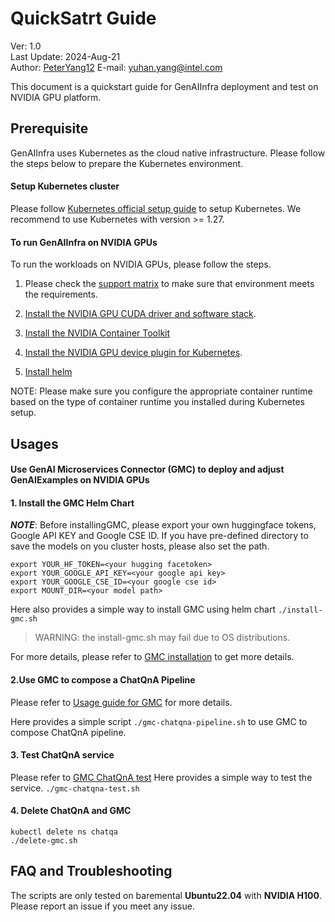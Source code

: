 # QuickSatrt Guide

Ver: 1.0  
Last Update: 2024-Aug-21  
Author: [PeterYang12](https://github.com/PeterYang12)
E-mail: yuhan.yang@intel.com

This document is a quickstart guide for GenAIInfra deployment and test on NVIDIA GPU platform.

## Prerequisite

GenAIInfra uses Kubernetes as the cloud native infrastructure. Please follow the steps below to prepare the Kubernetes environment.

#### Setup Kubernetes cluster

Please follow [Kubernetes official setup guide](https://github.com/opea-project/GenAIInfra?tab=readme-ov-file#setup-kubernetes-cluster) to setup Kubernetes. We recommend to use Kubernetes with version >= 1.27.

#### To run GenAIInfra on NVIDIA GPUs

To run the workloads on NVIDIA GPUs, please follow the steps.

1. Please check the [support matrix](https://docs.nvidia.com/ai-enterprise/latest/product-support-matrix/index.html) to make sure that environment meets the requirements.

2. [Install the NVIDIA GPU CUDA driver and software stack](https://developer.nvidia.com/cuda-downloads).

3. [Install the NVIDIA Container Toolkit](https://docs.nvidia.com/datacenter/cloud-native/container-toolkit/latest/install-guide.html)

4. [Install the NVIDIA GPU device plugin for Kubernetes](https://github.com/NVIDIA/k8s-device-plugin).
5. [Install helm](https://helm.sh/docs/intro/install/)

NOTE: Please make sure you configure the appropriate container runtime based on the type of container runtime you installed during Kubernetes setup.

## Usages

#### Use GenAI Microservices Connector (GMC) to deploy and adjust GenAIExamples on NVIDIA GPUs

#### 1. Install the GMC Helm Chart

**_NOTE_**: Before installingGMC, please export your own huggingface tokens, Google API KEY and Google CSE ID. If you have pre-defined directory to save the models on you cluster hosts, please also set the path.

```
export YOUR_HF_TOKEN=<your hugging facetoken>
export YOUR_GOOGLE_API_KEY=<your google api key>
export YOUR_GOOGLE_CSE_ID=<your google cse id>
export MOUNT_DIR=<your model path>
```

Here also provides a simple way to install GMC using helm chart `./install-gmc.sh`

> WARNING: the install-gmc.sh may fail due to OS distributions.

For more details, please refer to [GMC installation](https://github.com/opea-project/GenAIInfra/blob/main/microservices-connector/README.md) to get more details.

#### 2.Use GMC to compose a ChatQnA Pipeline

Please refer to [Usage guide for GMC](https://github.com/opea-project/GenAIInfra/blob/main/microservices-connector/usage_guide.md) for more details.

Here provides a simple script `./gmc-chatqna-pipeline.sh` to use GMC to compose ChatQnA pipeline.

#### 3. Test ChatQnA service

Please refer to [GMC ChatQnA test](https://github.com/opea-project/GenAIInfra/blob/main/microservices-connector/usage_guide.md#use-gmc-to-compose-a-chatqna-pipeline)
Here provides a simple way to test the service. `./gmc-chatqna-test.sh`

#### 4. Delete ChatQnA and GMC

```
kubectl delete ns chatqa
./delete-gmc.sh
```

## FAQ and Troubleshooting

The scripts are only tested on baremental **Ubuntu22.04** with **NVIDIA H100**. Please report an issue if you meet any issue.
